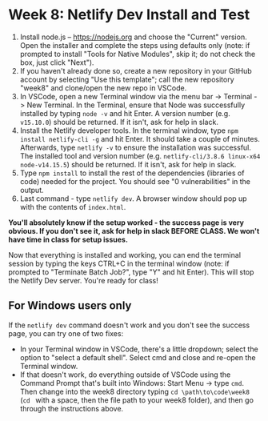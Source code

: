 # Week 8: Netlify Dev Install and Test

1. Install node.js – https://nodejs.org and choose the "Current" version. Open the installer and complete the steps using defaults only (note: if prompted to install "Tools for Native Modules", skip it; do not check the box, just click "Next").
1. If you haven't already done so, create a new repository in your GitHub account by selecting "Use this template"; call the new repository "week8" and clone/open the new repo in VSCode.
1. In VSCode, open a new Terminal window via the menu bar -> Terminal -> New Terminal. In the Terminal, ensure that Node was successfully installed by typing `node -v` and hit Enter. A version number (e.g. `v15.10.0`) should be returned.  If it isn't, ask for help in slack.
1. Install the Netlify developer tools. In the terminal window, type `npm install netlify-cli -g` and hit Enter. It should take a couple of minutes. Afterwards, type `netlify -v` to ensure the installation was successful.  The installed tool and version number (e.g. `netlify-cli/3.8.6 linux-x64 node-v14.15.5`) should be returned.  If it isn't, ask for help in slack.
1. Type `npm install` to install the rest of the dependencies (libraries of code) needed for the project.  You should see "0 vulnerabilities" in the output.
1. Last command - type `netlify dev`. A browser window should pop up with the contents of `index.html`.

**You'll absolutely know if the setup worked - the success page is very obvious. If you don't see it, ask for help in slack BEFORE CLASS. We won't have time in class for setup issues.**

Now that everything is installed and working, you can end the terminal session by typing the keys CTRL+C in the terminal window (note: if prompted to "Terminate Batch Job?", type "Y" and hit Enter).  This will stop the Netlify Dev server.  You're ready for class!

## For Windows users only

If the `netlify dev` command doesn't work and you don't see the success page, you can try one of two fixes:

- In your Terminal window in VSCode, there's a little dropdown; select the option to "select a default shell". Select cmd and close and re-open the Terminal window.
- If that doesn't work, do everything outside of VSCode using the Command Prompt that's built into Windows: Start Menu -> type `cmd`. Then change into the week8 directory typing `cd \path\to\code\week8` (`cd ` with a space, then the file path to your week8 folder), and then go through the instructions above.
